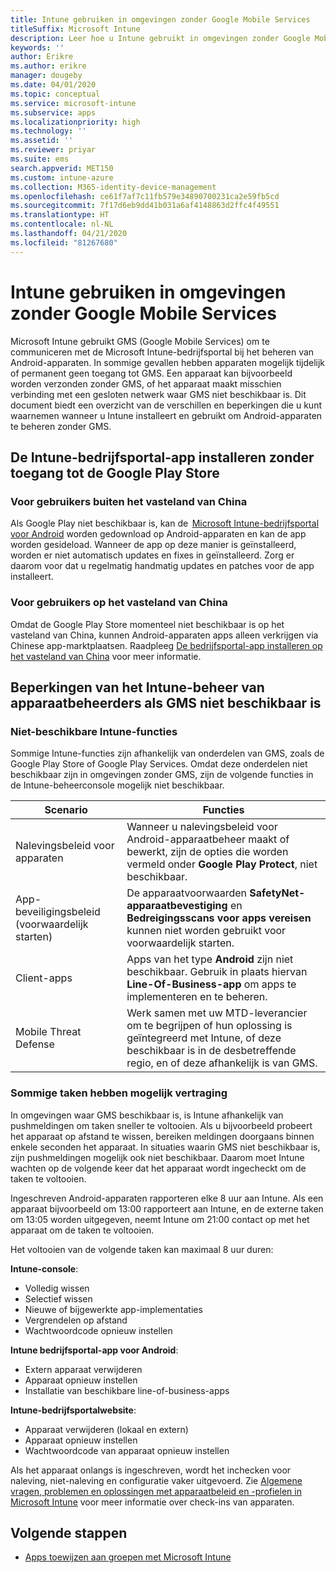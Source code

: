```yaml
---
title: Intune gebruiken in omgevingen zonder Google Mobile Services
titleSuffix: Microsoft Intune
description: Leer hoe u Intune gebruikt in omgevingen zonder Google Mobile Services.
keywords: ''
author: Erikre
ms.author: erikre
manager: dougeby
ms.date: 04/01/2020
ms.topic: conceptual
ms.service: microsoft-intune
ms.subservice: apps
ms.localizationpriority: high
ms.technology: ''
ms.assetid: ''
ms.reviewer: priyar
ms.suite: ems
search.appverid: MET150
ms.custom: intune-azure
ms.collection: M365-identity-device-management
ms.openlocfilehash: ce61f7af7c11fb579e34890700231ca2e59fb5cd
ms.sourcegitcommit: 7f17d6eb9dd41b031a6af4148863d2ffc4f49551
ms.translationtype: HT
ms.contentlocale: nl-NL
ms.lasthandoff: 04/21/2020
ms.locfileid: "81267680"
---
```

# <a name="how-to-use-intune-in-environments-without-google-mobile-services"></a>Intune gebruiken in omgevingen zonder Google Mobile Services

Microsoft Intune gebruikt GMS (Google Mobile Services) om te communiceren met de Microsoft Intune-bedrijfsportal bij het beheren van Android-apparaten. In sommige gevallen hebben apparaten mogelijk tijdelijk of permanent geen toegang tot GMS. Een apparaat kan bijvoorbeeld worden verzonden zonder GMS, of het apparaat maakt misschien verbinding met een gesloten netwerk waar GMS niet beschikbaar is. Dit document biedt een overzicht van de verschillen en beperkingen die u kunt waarnemen wanneer u Intune installeert en gebruikt om Android-apparaten te beheren zonder GMS.

## <a name="install-the-intune-company-portal-app-without-access-to-the-google-play-store"></a>De Intune-bedrijfsportal-app installeren zonder toegang tot de Google Play Store 

### <a name="for-users-outside-of-mainland-china"></a>Voor gebruikers buiten het vasteland van China 

Als Google Play niet beschikbaar is, kan de  [Microsoft Intune-bedrijfsportal voor Android](https://www.microsoft.com/en-us/download/details.aspx?id=49140) worden gedownload op Android-apparaten en kan de app worden gesideload. Wanneer de app op deze manier is geïnstalleerd, worden er niet automatisch updates en fixes in geïnstalleerd. Zorg er daarom voor dat u regelmatig handmatig updates en patches voor de app installeert. 

### <a name="for-users-in-mainland-china"></a>Voor gebruikers op het vasteland van China 

Omdat de Google Play Store momenteel niet beschikbaar is op het vasteland van China, kunnen Android-apparaten apps alleen verkrijgen via Chinese app-marktplaatsen. Raadpleeg [De bedrijfsportal-app installeren op het vasteland van China](../user-help/install-company-portal-android-china.md) voor meer informatie.

## <a name="limitations-of-intune-device-administrator-management-when-gms-is-unavailable"></a>Beperkingen van het Intune-beheer van apparaatbeheerders als GMS niet beschikbaar is 

### <a name="unavailable-intune-features"></a>Niet-beschikbare Intune-functies

Sommige Intune-functies zijn afhankelijk van onderdelen van GMS, zoals de Google Play Store of Google Play Services. Omdat deze onderdelen niet beschikbaar zijn in omgevingen zonder GMS, zijn de volgende functies in de Intune-beheerconsole mogelijk niet beschikbaar.  

| Scenario  | Functies  |
|-----------------------------------------------|--------------------------------------------------------------------------------------------------------------------------------------------------------------|
| Nalevingsbeleid voor apparaten  | Wanneer u nalevingsbeleid voor Android-apparaatbeheer maakt of bewerkt, zijn de opties die worden vermeld onder **Google Play Protect**, niet beschikbaar.  |
| App-beveiligingsbeleid (voorwaardelijk starten)  | De apparaatvoorwaarden **SafetyNet-apparaatbevestiging** en **Bedreigingsscans voor apps vereisen** kunnen niet worden gebruikt voor voorwaardelijk starten.  |
| Client-apps  | Apps van het type **Android** zijn niet beschikbaar. Gebruik in plaats hiervan **Line-Of-Business-app** om apps te implementeren en te beheren.  |
| Mobile Threat Defense  | Werk samen met uw MTD-leverancier om te begrijpen of hun oplossing is geïntegreerd met Intune, of deze beschikbaar is in de desbetreffende regio, en of deze afhankelijk is van GMS.  |

### <a name="some-tasks-may-be-delayed"></a>Sommige taken hebben mogelijk vertraging 

In omgevingen waar GMS beschikbaar is, is Intune afhankelijk van pushmeldingen om taken sneller te voltooien. Als u bijvoorbeeld probeert het apparaat op afstand te wissen, bereiken meldingen doorgaans binnen enkele seconden het apparaat. In situaties waarin GMS niet beschikbaar is, zijn pushmeldingen mogelijk ook niet beschikbaar. Daarom moet Intune wachten op de volgende keer dat het apparaat wordt ingecheckt om de taken te voltooien.  

Ingeschreven Android-apparaten rapporteren elke 8 uur aan Intune. Als een apparaat bijvoorbeeld om 13:00 rapporteert aan Intune, en de externe taken om 13:05 worden uitgegeven, neemt Intune om 21:00 contact op met het apparaat om de taken te voltooien. 

Het voltooien van de volgende taken kan maximaal 8 uur duren: 

**Intune-console**:
- Volledig wissen
- Selectief wissen
- Nieuwe of bijgewerkte app-implementaties
- Vergrendelen op afstand
- Wachtwoordcode opnieuw instellen

**Intune bedrijfsportal-app voor Android**:
- Extern apparaat verwijderen
- Apparaat opnieuw instellen
- Installatie van beschikbare line-of-business-apps

**Intune-bedrijfsportalwebsite**:
- Apparaat verwijderen (lokaal en extern)
- Apparaat opnieuw instellen
- Wachtwoordcode van apparaat opnieuw instellen

Als het apparaat onlangs is ingeschreven, wordt het inchecken voor naleving, niet-naleving en configuratie vaker uitgevoerd. Zie [Algemene vragen, problemen en oplossingen met apparaatbeleid en -profielen in Microsoft Intune](../configuration/device-profile-troubleshoot.md) voor meer informatie over check-ins van apparaten. 

## <a name="next-steps"></a>Volgende stappen

- [Apps toewijzen aan groepen met Microsoft Intune](../apps/apps-deploy.md)
